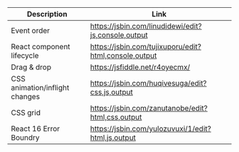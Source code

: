 |Description|Link|
|-----------|----|
|Event order|https://jsbin.com/linudidewi/edit?js,console,output|
|React component lifecycle|https://jsbin.com/tujixuporu/edit?html,console,output|
|Drag & drop|https://jsfiddle.net/r4oyecmx/|
|CSS animation/inflight changes|https://jsbin.com/huqivesuga/edit?css,js,output|
|CSS grid|https://jsbin.com/zanutanobe/edit?html,css,output|
|React 16 Error Boundry|https://jsbin.com/yulozuvuxi/1/edit?html,js,output|
